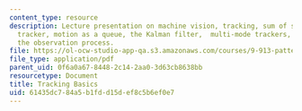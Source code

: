 ```yaml
---
content_type: resource
description: Lecture presentation on machine vision, tracking, sum of squared differences
  tracker, motion as a queue, the Kalman filter,  multi-mode trackers, and affecting
  the observation process.
file: https://ol-ocw-studio-app-qa.s3.amazonaws.com/courses/9-913-pattern-recognition-for-machine-vision-fall-2004/61435dc784a5b1fdd15def8c5b6ef0e7_class_11.pdf
file_type: application/pdf
parent_uid: 0f6a0a67-8448-2c14-2aa0-3d63cb8638bb
resourcetype: Document
title: Tracking Basics
uid: 61435dc7-84a5-b1fd-d15d-ef8c5b6ef0e7
---
```

